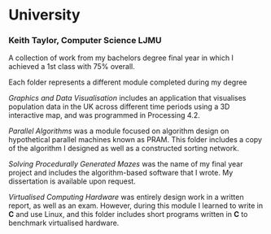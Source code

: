 # University
### Keith Taylor, Computer Science LJMU
A collection of work from my bachelors degree final year in which I achieved a 1st class with 75% overall.

Each folder represents a different module completed during my degree

*Graphics and Data Visualisation* includes an application that visualises population data in the UK across different time periods using a 3D interactive map, and was programmed in Processing 4.2. 

*Parallel Algorithms* was a module focused on algorithm design on hypothetical parallel machines known as PRAM. This folder includes a copy of the algorithm I designed as well as a constructed sorting network.

*Solving Procedurally Generated Mazes* was the name of my final year project and includes the algorithm-based software that I wrote. My dissertation is available upon request.

*Virtualised Computing Hardware* was entirely design work in a written report, as well as an exam. However, during this module I learned to write in **C** and use Linux, and this folder includes short programs written in **C** to benchmark virtualised hardware.
